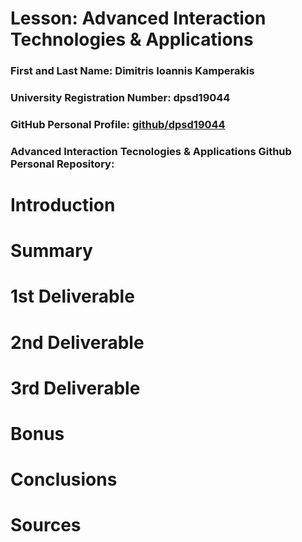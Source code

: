 # Lesson: Advanced Interaction Technologies & Applications

### First and Last Name: Dimitris Ioannis Kamperakis
### University Registration Number: dpsd19044
### GitHub Personal Profile: <a href="https://github.com/dpsd19044">github/dpsd19044</a>

### Advanced Interaction Tecnologies & Applications Github Personal Repository: <a href=""></a>

# Introduction

# Summary


# 1st Deliverable


# 2nd Deliverable


# 3rd Deliverable 


# Bonus 


# Conclusions


# Sources
